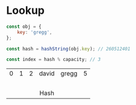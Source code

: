 # Lookup

```js
const obj = {
    key: 'gregg',
};

const hash = hashString(obj.key); // 260512401

const index = hash % capacity; // 3
```


<table style="table-layout: fixed; text-align:center;">
    <tr>
        <td class="background-blue">0</td>
        <td class="background-blue">1</td>
        <td class="background-blue">2</td>
        <td class="background-red" id="lookup-open-addressing-insertion-point">david</td>
        <td class="background-green" id="lookup-open-addressing-next-insertion-point">gregg</td>
        <td class="background-blue">5</td>
    </tr>
    <tr style="background-color: transparent;">
        <td colspan="6">&nbsp;</td>
    </tr>
    <tr style="background-color: transparent;">
        <td></td>
        <td></td>
        <td></td>
        <td id="lookup-open-addressing-hash">Hash</td>
        <td id="lookup-open-addressing-next-hash"></td>
        <td></td>
    </tr>
</table>

<div class="line line-arrow-end" data-from="lookup-open-addressing-hash" data-to="lookup-open-addressing-insertion-point"></div>
<div class="line fragment" data-from="lookup-open-addressing-insertion-point" data-to="lookup-open-addressing-hash" data-to-side="rt"></div>
<div class="line fragment" data-from="lookup-open-addressing-hash" data-to="lookup-open-addressing-next-hash" data-from-side="rt" data-to-side="lt"></div>
<div class="line line-arrow-end fragment" data-from="lookup-open-addressing-next-hash" data-to="lookup-open-addressing-next-insertion-point" data-from-side="lt" data-to-side="b"></div>
